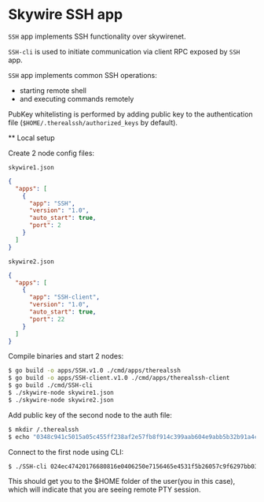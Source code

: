 # Skywire SSH app

`SSH` app implements SSH functionality over skywirenet.

`SSH-cli` is used to initiate communication via client RPC
exposed by `SSH` app. 

`SSH` app implements common SSH operations:

- starting remote shell
- and executing commands remotely

PubKey whitelisting is performed by adding public key to the
authentication file (`$HOME/.therealssh/authorized_keys` by default).

** Local setup

Create 2 node config files:

`skywire1.json`

```json
{
  "apps": [
    {
      "app": "SSH",
      "version": "1.0",
      "auto_start": true,
      "port": 2
    }
  ]
}
```

`skywire2.json`

```json
{
  "apps": [
    {
      "app": "SSH-client",
      "version": "1.0",
      "auto_start": true,
      "port": 22
    }
  ]
}
```

Compile binaries and start 2 nodes:

```bash
$ go build -o apps/SSH.v1.0 ./cmd/apps/therealssh
$ go build -o apps/SSH-client.v1.0 ./cmd/apps/therealssh-client
$ go build ./cmd/SSH-cli
$ ./skywire-node skywire1.json
$ ./skywire-node skywire2.json
```

Add public key of the second node to the auth file:

```bash
$ mkdir /.therealssh
$ echo "0348c941c5015a05c455ff238af2e57fb8f914c399aab604e9abb5b32b91a4c1fe" > /.SSH/authorized_keys
```

Connect to the first node using CLI:

```bash
$ ./SSH-cli 024ec47420176680816e0406250e7156465e4531f5b26057c9f6297bb0303558c7
```

This should get you to the $HOME folder of the user(you in this case), which
will indicate that you are seeing remote PTY session.
